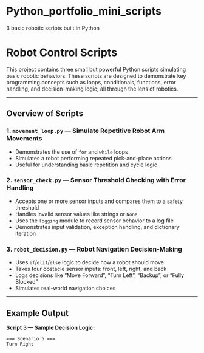 # Python_portfolio_mini_scripts
3 basic robotic scripts built in Python

# Robot Control Scripts

This project contains three small but powerful Python scripts simulating basic robotic behaviors. These scripts are designed to demonstrate key programming concepts such as loops, conditionals, functions, error handling, and decision-making logic; all through the lens of robotics.

---

## Overview of Scripts

### 1. `movement_loop.py` — Simulate Repetitive Robot Arm Movements
- Demonstrates the use of `for` and `while` loops
- Simulates a robot performing repeated pick-and-place actions
- Useful for understanding basic repetition and cycle logic

### 2. `sensor_check.py` — Sensor Threshold Checking with Error Handling
- Accepts one or more sensor inputs and compares them to a safety threshold
- Handles invalid sensor values like strings or `None`
- Uses the `logging` module to record sensor behavior to a log file
- Demonstrates input validation, exception handling, and dictionary iteration

### 3. `robot_decision.py` — Robot Navigation Decision-Making
- Uses `if`/`elif`/`else` logic to decide how a robot should move
- Takes four obstacle sensor inputs: front, left, right, and back
- Logs decisions like “Move Forward”, “Turn Left”, “Backup”, or “Fully Blocked”
- Simulates real-world navigation choices

---

## Example Output

**Script 3 — Sample Decision Logic:**

```text
=== Scenario 5 ===
Turn Right

